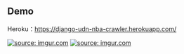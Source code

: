 Demo
----
Heroku：https://django-udn-nba-crawler.herokuapp.com/

<a href="https://imgur.com/oVOPlrP"><img src="https://i.imgur.com/oVOPlrP.jpg" title="source: imgur.com" /></a>
<a href="https://imgur.com/fcSRWI8"><img src="https://i.imgur.com/fcSRWI8.jpg" title="source: imgur.com" /></a>
